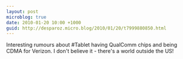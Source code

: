 ```yaml
---
layout: post
microblog: true
date: 2010-01-20 10:00 +1000
guid: http://desparoz.micro.blog/2010/01/20/t7999880850.html
---
```

Interesting rumours about #Tablet having QualComm chips and being CDMA for Verizon. I don't believe it - there's a world outside the US!
